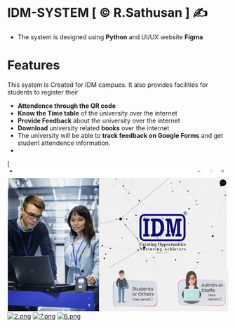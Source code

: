 # IDM-SYSTEM [ © R.Sathusan ] :writing_hand:	
- The system is designed using **Python** and UI/UX website **Figma**

# Features
This system is Created for IDM campues. It also provides facilities for students to register their 
- **Attendence through the QR code**
- **Know the Time table** of the university over the internet
- **Provide Feedback** about the university over the internet 
- **Download** university related **books** over the internet
- The university will be able to **track feedback on Google Forms** and get student attendence information.
- 
[![1.png](1.png)
[![2.png](https://i.postimg.cc/vHMn4CL6/2.png)](https://postimg.cc/F1WzqW69)
[![7.png](https://i.postimg.cc/C1q88gQb/7.png)](https://postimg.cc/2bC3pPm5)
[![6.png](https://i.postimg.cc/PJnwzRg9/6.png)](https://postimg.cc/47wyXBNQ)
